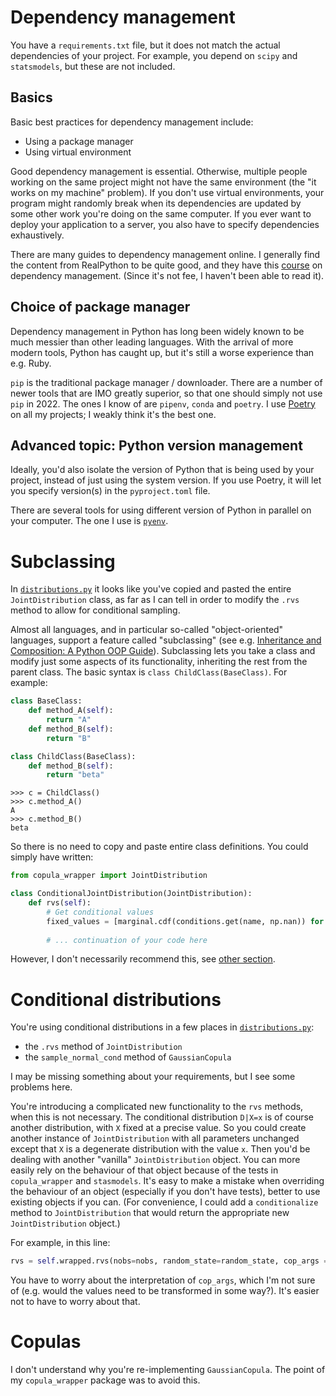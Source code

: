 # Dependency management
You have a `requirements.txt` file, but it does not match the actual dependencies of your project. For example, you depend on `scipy` and `statsmodels`, but these are not included.

## Basics
Basic best practices for dependency management include:
- Using a package manager
- Using virtual environment

Good dependency management is essential. Otherwise, multiple people working on the same project might not have the same environment (the "it works on my machine" problem). If you don't use virtual environments, your program might randomly break when its dependencies are updated by some other work you're doing on the same computer. If you ever want to deploy your application to a server, you also have to specify dependencies exhaustively.

There are many guides to dependency management online. I generally find the content from RealPython to be quite good, and they have this [course](https://realpython.com/courses/managing-python-dependencies/) on dependency management. (Since it's not fee, I haven't been able to read it).

## Choice of package manager
Dependency management in Python has long been widely known to be much messier than other leading languages. With the arrival of more modern tools, Python has caught up, but it's still a worse experience than e.g. Ruby.

`pip` is the traditional package manager / downloader. There are a number of newer tools that are IMO greatly superior, so that one should simply not use `pip` in 2022. The ones I know of are `pipenv`, `conda` and `poetry`. I use [Poetry](https://python-poetry.org/) on all my projects; I weakly think it's the best one. 

## Advanced topic: Python version management
Ideally, you'd also isolate the version of Python that is being used by your project, instead of just using the system version. If you use Poetry, it will let you specify version(s) in the `pyproject.toml` file.

There are several tools for using different version of Python in parallel on your computer. The one I use is [`pyenv`](https://github.com/pyenv/pyenv).

# Subclassing
In [`distributions.py`](/opmodel/stats/distributions.py) it looks like you've copied and pasted the entire `JointDistribution` class, as far as I can tell in order to modify the `.rvs` method to allow for conditional sampling.

Almost all languages, and in particular so-called "object-oriented" languages, support a feature called "subclassing" (see e.g. [Inheritance and Composition: A Python OOP Guide](https://realpython.com/inheritance-composition-python/)). Subclassing lets you take a class and modify just some aspects of its functionality, inheriting the rest from the parent class. The basic syntax is `class ChildClass(BaseClass)`. For example:

```python
class BaseClass:
    def method_A(self):
        return "A"
    def method_B(self):
        return "B"

class ChildClass(BaseClass):
    def method_B(self):
        return "beta"
```

```python-repl
>>> c = ChildClass()
>>> c.method_A()
A
>>> c.method_B()
beta
```

So there is no need to copy and paste entire class definitions. You could simply have written:

```python
from copula_wrapper import JointDistribution

class ConditionalJointDistribution(JointDistribution):
    def rvs(self):
        # Get conditional values
        fixed_values = [marginal.cdf(conditions.get(name, np.nan)) for (name, marginal) in self.marginals.items()]
        
        # ... continuation of your code here
```

However, I don't necessarily recommend this, see [other section](#conditional-distributions).

# Conditional distributions
You're using conditional distributions in a few places in [`distributions.py`](/opmodel/stats/distributions.py):

- the `.rvs` method of `JointDistribution`
- the `sample_normal_cond` method of `GaussianCopula`

I may be missing something about your requirements, but I see some problems here.

You're introducing a complicated new functionality to the `rvs` methods, when this is not necessary. The conditional distribution `D|X=x` is of course another distribution, with `X` fixed at a precise value. So you could create another instance of `JointDistribution` with all parameters unchanged except that `X` is a degenerate distribution with the value `x`. Then you'd be dealing with another "vanilla" `JointDistribution` object. You can more easily rely on the behaviour of that object because of the tests in `copula_wrapper` and `stasmodels`. It's easy to make a mistake when overriding the behaviour of an object (especially if you don't have tests), better to use existing objects if you can. (For convenience, I could add a `conditionalize` method to `JointDistribution` that would return the appropriate new `JointDistribution` object.)

For example, in this line:

```python
rvs = self.wrapped.rvs(nobs=nobs, random_state=random_state, cop_args = fixed_values)
```

You have to worry about the interpretation of `cop_args`, which I'm not sure of (e.g. would the values need to be transformed in some way?). It's easier not to have to worry about that.

# Copulas
I don't understand why you're re-implementing `GaussianCopula`. The point of my `copula_wrapper` package was to avoid this.